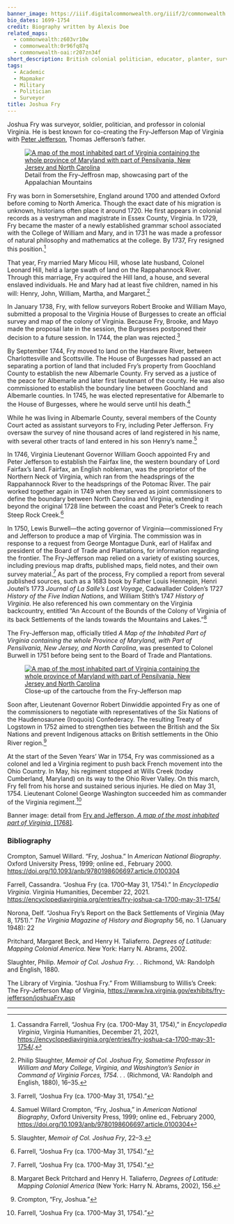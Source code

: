 ```yaml
---
banner_image: https://iiif.digitalcommonwealth.org/iiif/2/commonwealth:q524mt69t/6312,6941,8728,3981/,1200/0/default.jpg
bio_dates: 1699-1754
credit: Biography written by Alexis Doe
related_maps:
  - commonwealth:z603vr10w
  - commonwealth:0r96fq87q
  - commonwealth-oai:r207zn34f
short_description: British colonial politician, educator, planter, surveyor, and cartographer
tags:
  - Academic
  - Mapmaker
  - Military
  - Politician
  - Surveyor
title: Joshua Fry
---
```

Joshua Fry was surveyor, soldier, politician, and professor in colonial Virginia. He is best known for co-creating the Fry-Jefferson Map of Virginia with [Peter Jefferson](/people/peter-jefferson), Thomas Jefferson’s father.

<figure class="table m-auto">
  <a href="/maps/commonwealth:0r96fq87q">
    <img src="https://iiif.digitalcommonwealth.org/iiif/2/commonwealth:0r96fq880/1561,1601,9077,5594/pct:50/0/default.jpg" alt="A map of the most inhabited part of Virginia containing the whole province of Maryland with part of Pensilvania, New Jersey and North Carolina" />
  </a>
  <figcaption class="table=caption caption-bottom">
    Detail from the Fry-Jeffrosn map, showcasing part of the Appalachian Mountains
  </figcaption>
</figure>

Fry was born in Somersetshire, England around 1700 and attended Oxford before coming to North America. Though the exact date of his migration is unknown, historians often place it around 1720. He first appears in colonial records as a vestryman and magistrate in Essex County, Virginia. In 1729, Fry became the master of a newly established grammar school associated with the College of William and Mary, and in 1731 he was made a professor of natural philosophy and mathematics at the college. By 1737, Fry resigned this position.[^1]

That year, Fry married Mary Micou Hill, whose late husband, Colonel Leonard Hill, held a large swath of land on the Rappahannock River. Through this marriage, Fry acquired the Hill land, a house, and several enslaved individuals. He and Mary had at least five children, named in his will: Henry, John, William, Martha, and Margaret.[^2]

In January 1738, Fry, with fellow surveyors Robert Brooke and William Mayo, submitted a proposal to the Virginia House of Burgesses to create an official survey and map of the colony of Virginia. Because Fry, Brooke, and Mayo made the proposal late in the session, the Burgesses postponed their decision to a future session. In 1744, the plan was rejected.[^3]

By September 1744, Fry moved to land on the Hardware River, between Charlottesville and Scottsville. The House of Burgesses had passed an act separating a portion of land that included Fry’s property from Goochland County to establish the new Albemarle County. Fry served as a justice of the peace for Albemarle and later first lieutenant of the county. He was also commissioned to establish the boundary line between Goochland and Albemarle counties. In 1745, he was elected representative for Albemarle to the House of Burgesses, where he would serve until his death.[^4]

While he was living in Albemarle County, several members of the County Court acted as assistant surveyors to Fry, including Peter Jefferson. Fry oversaw the survey of nine thousand acres of land registered in his name, with several other tracts of land entered in his son Henry’s name.[^5]

In 1746, Virginia Lieutenant Governor William Gooch appointed Fry and Peter Jefferson to establish the Fairfax line, the western boundary of Lord Fairfax’s land. Fairfax, an English nobleman, was the proprietor of the Northern Neck of Virginia, which ran from the headsprings of the Rappahannock River to the headsprings of the Potomac River. The pair worked together again in 1749 when they served as joint commissioners to define the boundary between North Carolina and Virginia, extending it beyond the original 1728 line between the coast and Peter’s Creek to reach Steep Rock Creek.[^6]

In 1750, Lewis Burwell—the acting governor of Virginia—commissioned Fry and Jefferson to produce a map of Virginia. The commission was in response to a request from George Montague Dunk, earl of Halifax and president of the Board of Trade and Plantations, for information regarding the frontier. The Fry-Jefferson map relied on a variety of existing sources, including previous map drafts, published maps, field notes, and their own survey material.[^7] As part of the process, Fry complied a report from several published sources, such as a 1683 book by Father Louis Hennepin, Henri Joutel’s 1773 _Journal of La Salle’s Last Voyage_, Cadwallader Colden’s 1727 _History of the Five Indian Nations_, and William Stith’s 1747 _History of Virginia_. He also referenced his own commentary on the Virginia backcountry, entitled “An Account of the Bounds of the Colony of Virginia of its back Settlements of the lands towards the Mountains and Lakes.”[^8]

The Fry-Jefferson map, officially titled _A Map of the Inhabited Part of Virginia containing the whole Province of Maryland, with Part of Pensilvania, New Jersey, and North Carolina_, was presented to Colonel Burwell in 1751 before being sent to the Board of Trade and Plantations.

<figure class="table m-auto">
  <a href="/maps/commonwealth:0r96fq87q">
    <img src="https://iiif.digitalcommonwealth.org/iiif/2/commonwealth:0r96fq919/4607,2951,5935,4058/pct:50/0/default.jpg" alt="A map of the most inhabited part of Virginia containing the whole province of Maryland with part of Pensilvania, New Jersey and North Carolina" />
  </a>
  <figcaption class="table-caption caption-bottom">
    Close-up of the cartouche from the Fry-Jefferson map
  </figcaption>
</figure>

Soon after, Lieutenant Governor Robert Dinwiddie appointed Fry as one of the commissioners to negotiate with representatives of the Six Nations of the Haudenosaunee (Iroquois) Confederacy. The resulting Treaty of Logstown in 1752 aimed to strengthen ties between the British and the Six Nations and prevent Indigenous attacks on British settlements in the Ohio River region.[^9]

At the start of the Seven Years’ War in 1754, Fry was commissioned as a colonel and led a Virginia regiment to push back French movement into the Ohio Country. In May, his regiment stopped at Wills Creek (today Cumberland, Maryland) on its way to the Ohio River Valley. On this march, Fry fell from his horse and sustained serious injuries. He died on May 31, 1754. Lieutenant Colonel George Washington succeeded him as commander of the Virginia regiment.[^10]

Banner image: detail from [Fry and Jefferson, _A map of the most inhabited part of Virginia_, \[1768\]](/maps/commonwealth:q524mt68j).

[^1]: Cassandra Farrell, “Joshua Fry (ca. 1700-May 31, 1754),” in _Encyclopedia Virginia_, Virginia Humanities, December 21, 2021, https://encyclopediavirginia.org/entries/fry-joshua-ca-1700-may-31-1754/.

[^2]: Philip Slaughter, _Memoir of Col. Joshua Fry, Sometime Professor in William and Mary College, Virginia, and Washington’s Senior in Command of Virginia Forces, 1754. . ._ (Richmond, VA: Randolph and English, 1880), 16–35.

[^3]: Farrell, “Joshua Fry (ca. 1700-May 31, 1754).”

[^4]: Samuel Willard Crompton, “Fry, Joshua,” in _American National Biography_, Oxford University Press, 1999; online ed., February 2000, https://doi.org/10.1093/anb/9780198606697.article.0100304
[^5]: Slaughter, _Memoir of Col. Joshua Fry_, 22–3.

[^6]: Farrell, “Joshua Fry (ca. 1700-May 31, 1754).”

[^7]: Farrell, “Joshua Fry (ca. 1700-May 31, 1754).”

[^8]: Margaret Beck Pritchard and Henry H. Taliaferro, _Degrees of Latitude: Mapping Colonial America_ (New York: Harry N. Abrams, 2002), 156.

[^9]: Crompton, “Fry, Joshua.”

[^10]: Farrell, “Joshua Fry (ca. 1700-May 31, 1754).”

### Bibliography

Crompton, Samuel Willard. “Fry, Joshua.” In _American National Biography_. Oxford University Press, 1999; online ed., February 2000. https://doi.org/10.1093/anb/9780198606697.article.0100304

Farrell, Cassandra. “Joshua Fry (ca. 1700–May 31, 1754).” In _Encyclopedia Virginia_. Virginia Humanities, December 22, 2021. https://encyclopediavirginia.org/entries/fry-joshua-ca-1700-may-31-1754/

Norona, Delf. “Joshua Fry’s Report on the Back Settlements of Virginia (May 8, 1751).” _The Virginia Magazine of History and Biography_ 56, no. 1 (January 1948): 22

Pritchard, Margaret Beck, and Henry H. Taliaferro. _Degrees of Latitude: Mapping Colonial America_. New York: Harry N. Abrams, 2002.

Slaughter, Philip. _Memoir of Col. Joshua Fry. . ._ Richmond, VA: Randolph and English, 1880.

The Library of Virginia. “Joshua Fry.” From Williamsburg to Willis’s Creek: The Fry-Jefferson Map of Virginia, https://www.lva.virginia.gov/exhibits/fry-jefferson/joshuaFry.asp

***
